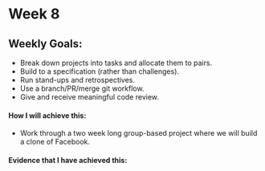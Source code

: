 # Week 8

## Weekly Goals:
- Break down projects into tasks and allocate them to pairs.
- Build to a specification (rather than challenges).
- Run stand-ups and retrospectives.
- Use a branch/PR/merge git workflow.
- Give and receive meaningful code review.

#### How I will achieve this:
- Work through a two week long group-based project where we will build a clone of Facebook.

#### Evidence that I have achieved this: